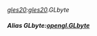 _[gles20](../../modules/gles20/gles20-module.md):[gles20](../../modules/gles20/gles20-module.md).GLbyte_
##### Alias GLbyte:[opengl.GLbyte](../../modules/opengl/opengl-glbyte.md)

